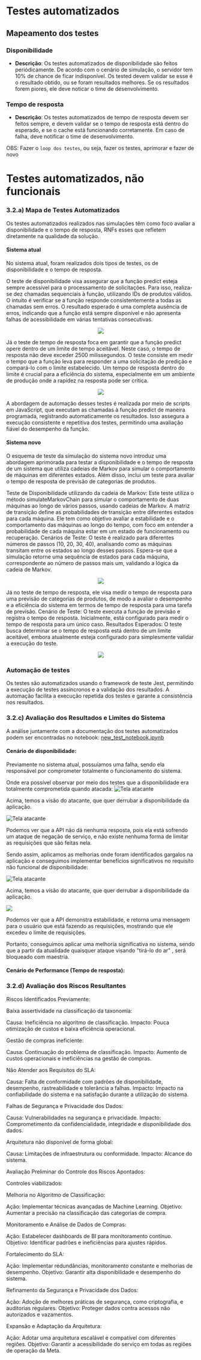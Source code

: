 # Testes automatizados

## Mapeamento dos testes

### Disponibilidade

- **Descrição**: Os testes automatizados de disponibilidade são feitos periódicamente. De acordo com o cenário de simulação, o servidor tem 10% de chance de ficar indisponível. Os tested devem validar se esse é o resultado obtido, ou se foram resultados melhores. Se os resultados forem piores, ele deve noticar o time de desenvolvimento.

### Tempo de resposta

- **Descrição**: Os testes automatizados de tempo de resposta devem ser feitos sempre, e devem validar se o tempo de resposta está dentro do esperado, e se o cache está funcionando corretamente. Em caso de falha, deve notificar o time de desenvolvimento.

OBS: Fazer o `loop dos testes`, ou seja, fazer os testes, aprimorar e fazer de novo

# Testes automatizados, não funcionais

### 3.2.a) Mapa de Testes Automatizados

Os testes automatizados realizados nas simulações têm como foco avaliar a disponibilidade e o tempo de resposta, RNFs esses que refletem diretamente na qualidade da solução.

#### Sistema atual

No sistema atual, foram realizados dois tipos de testes, os de disponibilidade e o tempo de resposta.

O teste de disponibilidade visa assegurar que a função predict esteja sempre acessível para o processamento de solicitações. Para isso, realiza-se dez chamadas sequenciais à função, utilizando IDs de produtos válidos. O intuito é verificar se a função responde consistentemente a todas as chamadas sem erros. O resultado esperado é uma completa ausência de erros, indicando que a função está sempre disponível e não apresenta falhas de acessibilidade em várias tentativas consecutivas.

<center>
  <img src="../assets/TesteDeDisponibilidade.png"/>
</center>

Já o teste de tempo de resposta foca em garantir que a função predict opere dentro de um limite de tempo aceitável. Neste caso, o tempo de resposta não deve exceder 2500 milissegundos. O teste consiste em medir o tempo que a função leva para responder a uma solicitação de predição e compará-lo com o limite estabelecido. Um tempo de resposta dentro do limite é crucial para a eficiência do sistema, especialmente em um ambiente de produção onde a rapidez na resposta pode ser crítica.

<center>
  <img src="../assets/TesteDeTempoDeResposta.png"/>
</center>

A abordagem de automação desses testes é realizada por meio de scripts em JavaScript, que executam as chamadas à função predict de maneira programada, registrando automaticamente os resultados. Isso assegura a execução consistente e repetitiva dos testes, permitindo uma avaliação fiável do desempenho da função.

#### Sistema novo

O esquema de teste da simulação do sistema novo introduz uma abordagem aprimorada para testar a disponibilidade e o tempo de resposta de um sistema que utiliza cadeias de Markov para simular o comportamento de máquinas em diferentes estados. Além disso, inclui um teste para avaliar o tempo de resposta de previsão de categorias de produtos.

Teste de Disponibilidade utilizando da cadeia de Markov: Este teste utiliza o método simulateMarkovChain para simular o comportamento de duas máquinas ao longo de vários passos, usando cadeias de Markov. A matriz de transição define as probabilidades de transição entre diferentes estados para cada máquina.
Ele tem como objetivo avaliar a estabilidade e o comportamento das máquinas ao longo do tempo, com foco em entender a probabilidade de cada máquina estar em um estado de funcionamento ou recuperação.
Cenários de Teste: O teste é realizado para diferentes números de passos (10, 20, 30, 40), analisando como as máquinas transitam entre os estados ao longo desses passos. Espera-se que a simulação retorne uma sequência de estados para cada máquina, correspondente ao número de passos mais um, validando a lógica da cadeia de Markov.

<center>
  <img src="../assets/Sistema novo teste de disponibilidade.png"/>
</center>

Já no teste de tempo de resposta, ele visa medir o tempo de resposta para uma previsão de categorias de produtos, de modo a avaliar o desempenho e a eficiência do sistema em termos de tempo de resposta para uma tarefa de previsão.
Cenário de Teste: O teste executa a função de previsão e registra o tempo de resposta. Inicialmente, está configurado para medir o tempo de resposta para um único caso.
Resultados Esperados: O teste busca determinar se o tempo de resposta está dentro de um limite aceitável, embora atualmente esteja configurado para simplesmente validar a execução do teste.

<center>
  <img src="../assets/NovoTempodeResposta.png"/>
</center>



### Automação de testes

Os testes são automatizados usando o framework de teste Jest, permitindo a execução de testes assíncronos e a validação dos resultados. A automação facilita a execução repetida dos testes e garante a consistência nos resultados.

### 3.2.c) Avaliação dos Resultados e Limites do Sistema

A análise juntamente com a documentação dos testes automatizados podem ser encontradas no notebook: [new_test_notebook.ipynb](../../Simulacao/Sprint%203/tests/novo_test_documentation.ipynb)

#### Cenário de disponibilidade:


Previamente no sistema atual, possuíamos uma falha, sendo ela responsável por comprometer totalmente o funcionamento do sistema.

Onde era possível observar por meio dos testes que a disponibilidade era totalmente comprometida quando atacada:
![Tela atacante](../../Simulacao/assets/tela-atacante.png)

Acima, temos a visão do atacante, que quer derrubar a disponibilidade da aplicação.

![Tela atacante](../../Simulacao/assets/timeout-sprint3.png)

Podemos ver que a API não dá nenhuma resposta, pois ela está sofrendo um ataque de negação de serviço, e não existe nenhuma forma de limitar as requisições que são feitas nela.

Sendo assim, aplicamos as melhorias onde foram identificados gargalos na aplicação e conseguimos implementar benefícios significativos no requisito não funcional de disponibilidade:


![Tela atacante](../../Simulacao/assets/tela-atacante.png)

Acima, temos a visão do atacante, que quer derrubar a disponibilidade da aplicação. 

![](../../Simulacao/assets/resposta-novo-sprint3.png)

Podemos ver que a API demonstra estabilidade, e retorna uma mensagem para o usuário que está fazendo as requisições, mostrando que ele excedeu o limite de requisições.

Portanto, conseguimos aplicar uma melhoria significativa no sistema, sendo que a partir da atualidade quaisquer ataque visando "tirá-lo do ar" , será bloqueado com maestria.

#### Cenário de Performance (Tempo de resposta):

### 3.2.d) Avaliação dos Riscos Resultantes
Riscos Identificados Previamente:

Baixa assertividade na classificação da taxonomia:

Causa: Ineficiência no algoritmo de classificação.
Impacto: Pouca otimização de custos e baixa eficiência operacional.

Gestão de compras ineficiente:

Causa: Continuação do problema de classificação.
Impacto: Aumento de custos operacionais e ineficiências na gestão de compras.

Não Atender aos Requisitos do SLA:

Causa: Falta de conformidade com padrões de disponibilidade, desempenho, rastreabilidade e tolerância a falhas.
Impacto: Impacto na confiabilidade do sistema e na satisfação durante a utilização do sistema.

Falhas de Segurança e Privacidade dos Dados:

Causa: Vulnerabilidades na segurança e privacidade.
Impacto: Comprometimento da confidencialidade, integridade e disponibilidade dos dados.

Arquitetura não disponível de forma global:

Causa: Limitações de infraestrutura ou conformidade.
Impacto: Alcance do sistema.

Avaliação Preliminar do Controle dos Riscos Apontados:

Controles viabilizados:

Melhoria no Algoritmo de Classificação:

Ação: Implementar técnicas avançadas de Machine Learning.
Objetivo: Aumentar a precisão na classificação das categorias de compra.

Monitoramento e Análise de Dados de Compras:

Ação: Estabelecer dashboards de BI para monitoramento contínuo.
Objetivo: Identificar padrões e ineficiências para ajustes rápidos.

Fortalecimento do SLA:

Ação: Implementar redundâncias, monitoramento constante e melhorias de desempenho.
Objetivo: Garantir alta disponibilidade e desempenho do sistema.

Refinamento da Segurança e Privacidade dos Dados:

Ação: Adoção de melhores práticas de segurança, como criptografia, e auditorias regulares.
Objetivo: Proteger dados contra acessos não autorizados e vazamentos.

Expansão e Adaptação da Arquitetura:

Ação: Adotar uma arquitetura escalável e compatível com diferentes regiões.
Objetivo: Garantir a acessibilidade do serviço em todas as regiões de operação da Meta.
